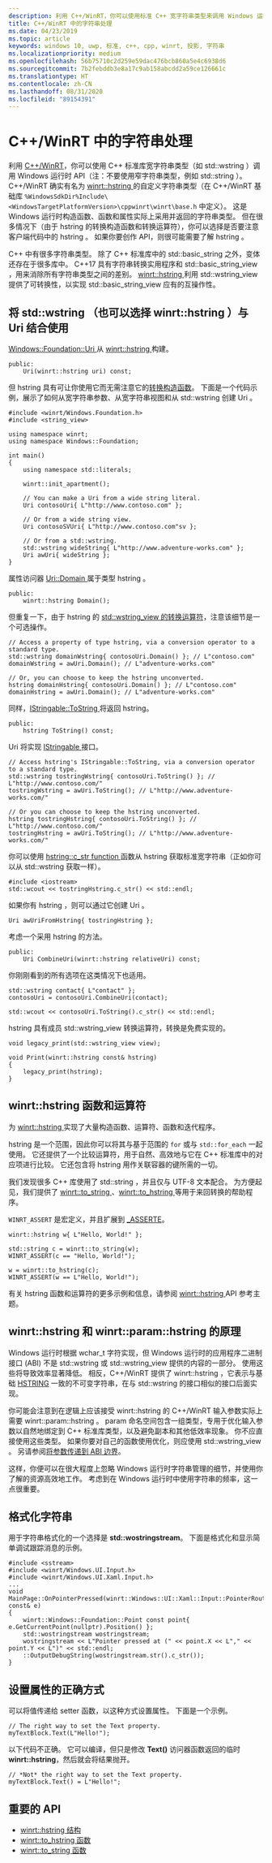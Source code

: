 ```yaml
---
description: 利用 C++/WinRT，你可以使用标准 C++ 宽字符串类型来调用 Windows 运行时 API，也可以使用 winrt::hstring 类型。
title: C++/WinRT 中的字符串处理
ms.date: 04/23/2019
ms.topic: article
keywords: windows 10, uwp, 标准, c++, cpp, winrt, 投影, 字符串
ms.localizationpriority: medium
ms.openlocfilehash: 56b75710c2d259e59dac476bcb860a5e4c6938d6
ms.sourcegitcommit: 7b2febddb3e8a17c9ab158abcdd2a59ce126661c
ms.translationtype: HT
ms.contentlocale: zh-CN
ms.lasthandoff: 08/31/2020
ms.locfileid: "89154391"
---
```

# <a name="string-handling-in-cwinrt"></a>C++/WinRT 中的字符串处理

利用 [C++/WinRT](./intro-to-using-cpp-with-winrt.md)，你可以使用 C++ 标准库宽字符串类型（如 std::wstring  ）调用 Windows 运行时 API（注：不要使用窄字符串类型，例如 std::string  ）。 C++/WinRT 确实有名为 [winrt::hstring  ](/uwp/cpp-ref-for-winrt/hstring) 的自定义字符串类型（在 C++/WinRT 基础库 `%WindowsSdkDir%Include\<WindowsTargetPlatformVersion>\cppwinrt\winrt\base.h` 中定义）。 这是 Windows 运行时构造函数、函数和属性实际上采用并返回的字符串类型。 但在很多情况下（由于 hstring  的转换构造函数和转换运算符），你可以选择是否要注意客户端代码中的 hstring  。 如果你要创作  API，则很可能需要了解 hstring  。

C++ 中有很多字符串类型。 除了 C++ 标准库中的 std::basic_string  之外，变体还存在于很多库中。 C++17 具有字符串转换实用程序和 std::basic_string_view  ，用来消除所有字符串类型之间的差别。  [winrt::hstring  ](/uwp/cpp-ref-for-winrt/hstring) 利用 std::wstring_view  提供了可转换性，以实现 std::basic_string_view  应有的互操作性。

## <a name="using-stdwstring-and-optionally-winrthstring-with-uri"></a>将 std::wstring  （也可以选择 winrt::hstring  ）与 Uri  结合使用
[Windows::Foundation::Uri  ](/uwp/api/windows.foundation.uri) 从 [winrt::hstring  ](/uwp/cpp-ref-for-winrt/hstring) 构建。

```cppwinrt
public:
    Uri(winrt::hstring uri) const;
```

但 hstring  具有可让你使用它而无需注意它的[转换构造函数](/uwp/cpp-ref-for-winrt/hstring#hstringhstring-constructor)。 下面是一个代码示例，展示了如何从宽字符串参数、从宽字符串视图和从 std::wstring  创建 Uri  。

```cppwinrt
#include <winrt/Windows.Foundation.h>
#include <string_view>

using namespace winrt;
using namespace Windows::Foundation;

int main()
{
    using namespace std::literals;

    winrt::init_apartment();

    // You can make a Uri from a wide string literal.
    Uri contosoUri{ L"http://www.contoso.com" };

    // Or from a wide string view.
    Uri contosoSVUri{ L"http://www.contoso.com"sv };

    // Or from a std::wstring.
    std::wstring wideString{ L"http://www.adventure-works.com" };
    Uri awUri{ wideString };
}
```

属性访问器 [Uri::Domain  ](/uwp/api/windows.foundation.uri.Domain) 属于类型 hstring  。

```cppwinrt
public:
    winrt::hstring Domain();
```

但重复一下，由于 hstring  的 [std::wstring_view  的转换运算符](/uwp/cpp-ref-for-winrt/hstring#hstringoperator-stdwstring_view)，注意该细节是一个可选操作。

```cppwinrt
// Access a property of type hstring, via a conversion operator to a standard type.
std::wstring domainWstring{ contosoUri.Domain() }; // L"contoso.com"
domainWstring = awUri.Domain(); // L"adventure-works.com"

// Or, you can choose to keep the hstring unconverted.
hstring domainHstring{ contosoUri.Domain() }; // L"contoso.com"
domainHstring = awUri.Domain(); // L"adventure-works.com"
```

同样，[IStringable::ToString  ](/windows/desktop/api/windows.foundation/nf-windows-foundation-istringable-tostring) 将返回 hstring。

```cppwinrt
public:
    hstring ToString() const;
```

Uri  将实现 [IStringable  ](/windows/desktop/api/windows.foundation/nn-windows-foundation-istringable) 接口。

```cppwinrt
// Access hstring's IStringable::ToString, via a conversion operator to a standard type.
std::wstring tostringWstring{ contosoUri.ToString() }; // L"http://www.contoso.com/"
tostringWstring = awUri.ToString(); // L"http://www.adventure-works.com/"

// Or you can choose to keep the hstring unconverted.
hstring tostringHstring{ contosoUri.ToString() }; // L"http://www.contoso.com/"
tostringHstring = awUri.ToString(); // L"http://www.adventure-works.com/"
```

你可以使用 [hstring::c_str function  ](/uwp/cpp-ref-for-winrt/hstring#hstringc_str-function) 函数从 hstring  获取标准宽字符串（正如你可以从 std::wstring  获取一样）。

```cppwinrt
#include <iostream>
std::wcout << tostringHstring.c_str() << std::endl;
```
如果你有 hstring  ，则可以通过它创建 Uri  。

```cppwinrt
Uri awUriFromHstring{ tostringHstring };
```

考虑一个采用 hstring  的方法。

```cppwinrt
public:
    Uri CombineUri(winrt::hstring relativeUri) const;
```

你刚刚看到的所有选项在这类情况下也适用。

```cppwinrt
std::wstring contact{ L"contact" };
contosoUri = contosoUri.CombineUri(contact);
    
std::wcout << contosoUri.ToString().c_str() << std::endl;
```

hstring  具有成员 std::wstring_view  转换运算符，转换是免费实现的。

```cppwinrt
void legacy_print(std::wstring_view view);

void Print(winrt::hstring const& hstring)
{
    legacy_print(hstring);
}
```

## <a name="winrthstring-functions-and-operators"></a>winrt::hstring  函数和运算符
为 [winrt::hstring  ](/uwp/cpp-ref-for-winrt/hstring) 实现了大量构造函数、运算符、函数和迭代程序。

hstring  是一个范围，因此你可以将其与基于范围的 `for` 或与 `std::for_each` 一起使用。 它还提供了一个比较运算符，用于自然、高效地与它在 C++ 标准库中的对应项进行比较。 它还包含将 hstring  用作关联容器的键所需的一切。

我们发现很多 C++ 库使用了 std::string  ，并且仅与 UTF-8 文本配合。 为方便起见，我们提供了 [winrt::to_string  ](/uwp/cpp-ref-for-winrt/to-string)、[winrt::to_hstring  ](/uwp/cpp-ref-for-winrt/to-hstring) 等用于来回转换的帮助程序。

`WINRT_ASSERT` 是宏定义，并且扩展到 [_ASSERTE](/cpp/c-runtime-library/reference/assert-asserte-assert-expr-macros)。

```cppwinrt
winrt::hstring w{ L"Hello, World!" };

std::string c = winrt::to_string(w);
WINRT_ASSERT(c == "Hello, World!");

w = winrt::to_hstring(c);
WINRT_ASSERT(w == L"Hello, World!");
```

有关 hstring  函数和运算符的更多示例和信息，请参阅 [winrt::hstring  ](/uwp/cpp-ref-for-winrt/hstring) API 参考主题。

## <a name="the-rationale-for-winrthstring-and-winrtparamhstring"></a>winrt::hstring  和 winrt::param::hstring  的原理
Windows 运行时根据 wchar_t  字符实现，但 Windows 运行时的应用程序二进制接口 (ABI) 不是 std::wstring  或 std::wstring_view  提供的内容的一部分。 使用这些将导致效率显著降低。 相反，C++/WinRT 提供了 winrt::hstring  ，它表示与基础 [HSTRING](/windows/desktop/WinRT/hstring) 一致的不可变字符串，在与 std::wstring  的接口相似的接口后面实现。 

你可能会注意到在逻辑上应该接受 winrt::hstring  的 C++/WinRT 输入参数实际上需要 winrt::param::hstring  。 param  命名空间包含一组类型，专用于优化输入参数以自然地绑定到 C++ 标准库类型，以及避免副本和其他低效率现象。 你不应直接使用这些类型。 如果你要对自己的函数使用优化，则应使用 std::wstring_view  。 另请参阅[将参数传递到 ABI 边界](./pass-parms-to-abi.md)。

这样，你便可以在很大程度上忽略 Windows 运行时字符串管理的细节，并使用你了解的资源高效地工作。 考虑到在 Windows 运行时中使用字符串的频率，这一点很重要。

## <a name="formatting-strings"></a>格式化字符串
用于字符串格式化的一个选择是 **std::wostringstream**。 下面是格式化和显示简单调试跟踪消息的示例。

```cppwinrt
#include <sstream>
#include <winrt/Windows.UI.Input.h>
#include <winrt/Windows.UI.Xaml.Input.h>
...
void MainPage::OnPointerPressed(winrt::Windows::UI::Xaml::Input::PointerRoutedEventArgs const& e)
{
    winrt::Windows::Foundation::Point const point{ e.GetCurrentPoint(nullptr).Position() };
    std::wostringstream wostringstream;
    wostringstream << L"Pointer pressed at (" << point.X << L"," << point.Y << L")" << std::endl;
    ::OutputDebugString(wostringstream.str().c_str());
}
```

## <a name="the-correct-way-to-set-a-property"></a>设置属性的正确方式

可以将值传递给 setter 函数，以这种方式设置属性。 下面是一个示例。

```cppwinrt
// The right way to set the Text property.
myTextBlock.Text(L"Hello!");
```

以下代码不正确。 它可以编译，但只是修改 **Text()** 访问器函数返回的临时 **winrt::hstring**，然后就会将结果抛开。

```cppwinrt
// *Not* the right way to set the Text property.
myTextBlock.Text() = L"Hello!";
```

## <a name="important-apis"></a>重要的 API
* [winrt::hstring 结构](/uwp/cpp-ref-for-winrt/hstring)
* [winrt::to_hstring 函数](/uwp/cpp-ref-for-winrt/to-hstring)
* [winrt::to_string 函数](/uwp/cpp-ref-for-winrt/to-string)